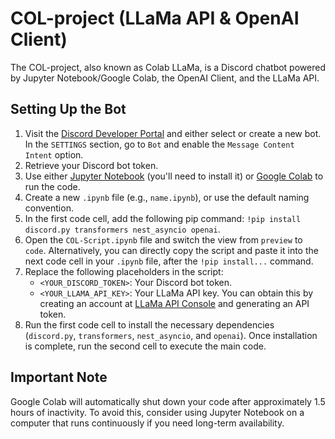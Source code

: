 # COL-project (LLaMa API & OpenAI Client)
The COL-project, also known as Colab LLaMa, is a Discord chatbot powered by Jupyter Notebook/Google Colab, the OpenAI Client, and the LLaMa API.

## Setting Up the Bot

1. Visit the [Discord Developer Portal](https://discord.com/developers/applications) and either select or create a new bot. In the `SETTINGS` section, go to `Bot` and enable the `Message Content Intent` option.
2. Retrieve your Discord bot token.
3. Use either [Jupyter Notebook](https://jupyter.org/install) (you'll need to install it) or [Google Colab](https://colab.research.google.com/) to run the code.
4. Create a new `.ipynb` file (e.g., `name.ipynb`), or use the default naming convention.
5. In the first code cell, add the following pip command: `!pip install discord.py transformers nest_asyncio openai`.
6. Open the `COL-Script.ipynb` file and switch the view from `preview` to `code`. Alternatively, you can directly copy the script and paste it into the next code cell in your `.ipynb` file, after the `!pip install...` command.
7. Replace the following placeholders in the script:
   - `<YOUR_DISCORD_TOKEN>`: Your Discord bot token.
   - `<YOUR_LLAMA_API_KEY>`: Your LLaMa API key. You can obtain this by creating an account at [LLaMa API Console](https://console.llama-api.com/account/api-token) and generating an API token.
8. Run the first code cell to install the necessary dependencies (`discord.py`, `transformers`, `nest_asyncio`, and `openai`). Once installation is complete, run the second cell to execute the main code.

## Important Note
Google Colab will automatically shut down your code after approximately 1.5 hours of inactivity. To avoid this, consider using Jupyter Notebook on a computer that runs continuously if you need long-term availability.
